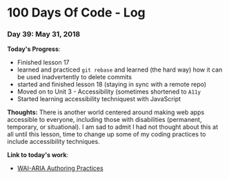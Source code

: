 # 100 Days Of Code - Log

### Day 39: May 31, 2018

**Today's Progress**: 
* Finished lesson 17 
* learned and practiced `git rebase` and learned (the hard way) how it can be used inadvertently to delete commits
* started and finished lesson 18 (staying in sync with a remote repo)
* Moved on to Unit 3 - Accessibility (sometimes shortened to `A11y`
* Started learning accessibility techniquest with JavaScript

**Thoughts:** There is another world centered around making web apps accessible to everyone, including those with disabilities (permanent, temporary, or situational).  I am sad to admit I had not thought about this at all until this lesson, time to change up some of my coding practices to include accessibility techniques.

**Link to today's work**:
* [WAI-ARIA Authoring Practices](https://www.w3.org/TR/wai-aria-practices-1.1/#radiobutton)
